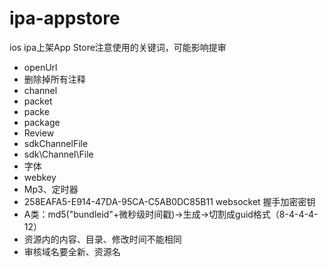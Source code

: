 # ipa-appstore
ios ipa上架App Store注意使用的关键词，可能影响提审

- openUrl
- 删除掉所有注释
- channel
- packet
- packe
- package
- Review
- sdkChannelFile
- sdk\Channel\File
- 字体
- webkey
- Mp3、定时器
- 258EAFA5-E914-47DA-95CA-C5AB0DC85B11 websocket 握手加密密钥
- A类：md5("bundleid"+微秒级时间戳)->生成->切割成guid格式（8-4-4-4-12）
- 资源内的内容、目录、修改时间不能相同
- 审核域名要全新、资源名
